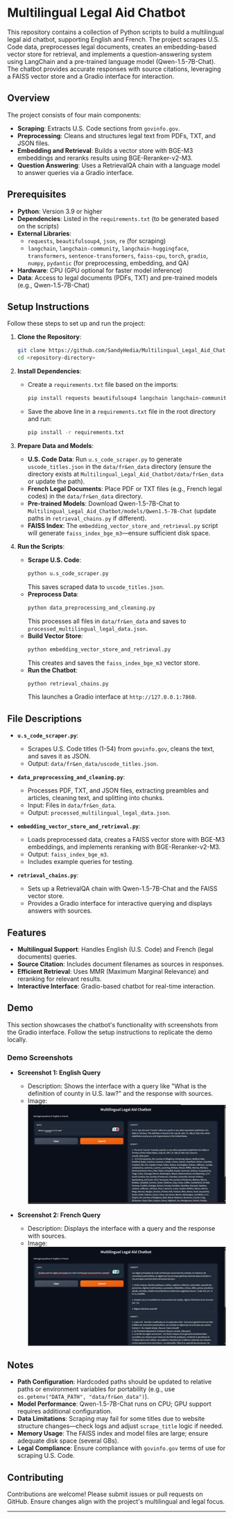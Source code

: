 # Multilingual Legal Aid Chatbot

This repository contains a collection of Python scripts to build a multilingual legal aid chatbot, supporting English and French. The project scrapes U.S. Code data, preprocesses legal documents, creates an embedding-based vector store for retrieval, and implements a question-answering system using LangChain and a pre-trained language model (Qwen-1.5-7B-Chat). The chatbot provides accurate responses with source citations, leveraging a FAISS vector store and a Gradio interface for interaction.

## Overview
The project consists of four main components:
- **Scraping**: Extracts U.S. Code sections from `govinfo.gov`.
- **Preprocessing**: Cleans and structures legal text from PDFs, TXT, and JSON files.
- **Embedding and Retrieval**: Builds a vector store with BGE-M3 embeddings and reranks results using BGE-Reranker-v2-M3.
- **Question Answering**: Uses a RetrievalQA chain with a language model to answer queries via a Gradio interface.

## Prerequisites
- **Python**: Version 3.9 or higher
- **Dependencies**: Listed in the `requirements.txt` (to be generated based on the scripts)
- **External Libraries**:
  - `requests`, `beautifulsoup4`, `json`, `re` (for scraping)
  - `langchain`, `langchain-community`, `langchain-huggingface`, `transformers`, `sentence-transformers`, `faiss-cpu`, `torch`, `gradio`, `numpy`, `pydantic` (for preprocessing, embedding, and QA)
- **Hardware**: CPU (GPU optional for faster model inference)
- **Data**: Access to legal documents (PDFs, TXT) and pre-trained models (e.g., Qwen-1.5-7B-Chat)

## Setup Instructions
Follow these steps to set up and run the project:

1. **Clone the Repository**:
   ```bash
   git clone https://github.com/SandyHedia/Multilingual_Legal_Aid_Chatbot.git
   cd <repository-directory>
   ```

2. **Install Dependencies**:
   - Create a `requirements.txt` file based on the imports:
     ```bash
     pip install requests beautifulsoup4 langchain langchain-community langchain-huggingface transformers sentence-transformers faiss-cpu torch gradio numpy pydantic
     ```
   - Save the above line in a `requirements.txt` file in the root directory and run:
     ```bash
     pip install -r requirements.txt
     ```

3. **Prepare Data and Models**:
   - **U.S. Code Data**: Run `u.s_code_scraper.py` to generate `uscode_titles.json` in the `data/fr&en_data` directory (ensure the directory exists at `Multilingual_Legal_Aid_Chatbot/data/fr&en_data` or update the path).
   - **French Legal Documents**: Place PDF or TXT files (e.g., French legal codes) in the `data/fr&en_data` directory.
   - **Pre-trained Models**: Download Qwen-1.5-7B-Chat to `Multilingual_Legal_Aid_Chatbot/models/Qwen1.5-7B-Chat` (update paths in `retrieval_chains.py` if different).
   - **FAISS Index**: The `embedding_vector_store_and_retrieval.py` script will generate `faiss_index_bge_m3`—ensure sufficient disk space.

4. **Run the Scripts**:
   - **Scrape U.S. Code**:
     ```bash
     python u.s_code_scraper.py
     ```
     This saves scraped data to `uscode_titles.json`.
   - **Preprocess Data**:
     ```bash
     python data_preprocessing_and_cleaning.py
     ```
     This processes all files in `data/fr&en_data` and saves to `processed_multilingual_legal_data.json`.
   - **Build Vector Store**:
     ```bash
     python embedding_vector_store_and_retrieval.py
     ```
     This creates and saves the `faiss_index_bge_m3` vector store.
   - **Run the Chatbot**:
     ```bash
     python retrieval_chains.py
     ```
     This launches a Gradio interface at `http://127.0.0.1:7860`.

## File Descriptions
- **`u.s_code_scraper.py`**:
  - Scrapes U.S. Code titles (1-54) from `govinfo.gov`, cleans the text, and saves it as JSON.
  - Output: `data/fr&en_data/uscode_titles.json`.

- **`data_preprocessing_and_cleaning.py`**:
  - Processes PDF, TXT, and JSON files, extracting preambles and articles, cleaning text, and splitting into chunks.
  - Input: Files in `data/fr&en_data`.
  - Output: `processed_multilingual_legal_data.json`.

- **`embedding_vector_store_and_retrieval.py`**:
  - Loads preprocessed data, creates a FAISS vector store with BGE-M3 embeddings, and implements reranking with BGE-Reranker-v2-M3.
  - Output: `faiss_index_bge_m3`.
  - Includes example queries for testing.

- **`retrieval_chains.py`**:
  - Sets up a RetrievalQA chain with Qwen-1.5-7B-Chat and the FAISS vector store.
  - Provides a Gradio interface for interactive querying and displays answers with sources.

## Features
- **Multilingual Support**: Handles English (U.S. Code) and French (legal documents) queries.
- **Source Citation**: Includes document filenames as sources in responses.
- **Efficient Retrieval**: Uses MMR (Maximum Marginal Relevance) and reranking for relevant results.
- **Interactive Interface**: Gradio-based chatbot for real-time interaction.

## Demo
This section showcases the chatbot's functionality with screenshots from the Gradio interface. Follow the setup instructions to replicate the demo locally.

### Demo Screenshots
- **Screenshot 1: English Query**
  - Description: Shows the interface with a query like "What is the definition of county in U.S. law?" and the response with sources.
  - Image: ![English Query Demo](assets/output.jpg)  

- **Screenshot 2: French Query**
  - Description: Displays the interface with a query and the response with sources.
  - Image: ![French Query Demo](assets/output2.jpg)  

## Notes
- **Path Configuration**: Hardcoded paths should be updated to relative paths or environment variables for portability (e.g., use `os.getenv("DATA_PATH", "data/fr&en_data")`).
- **Model Performance**: Qwen-1.5-7B-Chat runs on CPU; GPU support requires additional configuration.
- **Data Limitations**: Scraping may fail for some titles due to website structure changes—check logs and adjust `scrape_title` logic if needed.
- **Memory Usage**: The FAISS index and model files are large; ensure adequate disk space (several GBs).
- **Legal Compliance**: Ensure compliance with `govinfo.gov` terms of use for scraping U.S. Code.

## Contributing
Contributions are welcome! Please submit issues or pull requests on GitHub. Ensure changes align with the project's multilingual and legal focus.

---

   
